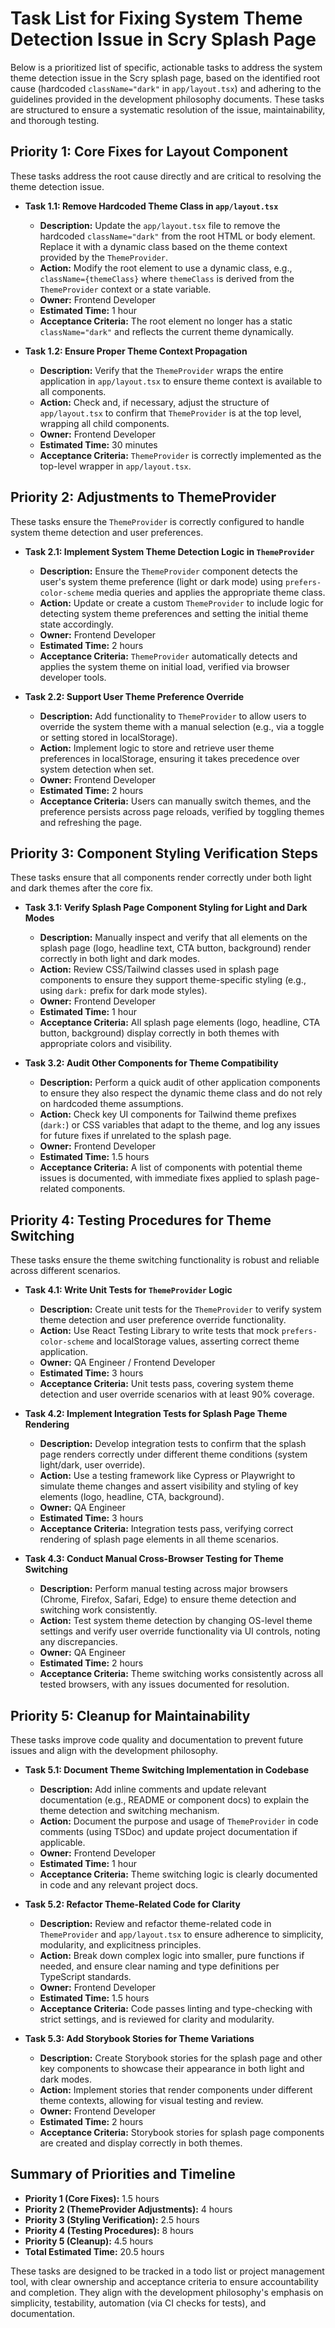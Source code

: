 # Task List for Fixing System Theme Detection Issue in Scry Splash Page

Below is a prioritized list of specific, actionable tasks to address the system theme detection issue in the Scry splash page, based on the identified root cause (hardcoded `className="dark"` in `app/layout.tsx`) and adhering to the guidelines provided in the development philosophy documents. These tasks are structured to ensure a systematic resolution of the issue, maintainability, and thorough testing.

## Priority 1: Core Fixes for Layout Component
These tasks address the root cause directly and are critical to resolving the theme detection issue.

- **Task 1.1: Remove Hardcoded Theme Class in `app/layout.tsx`**
  - **Description:** Update the `app/layout.tsx` file to remove the hardcoded `className="dark"` from the root HTML or body element. Replace it with a dynamic class based on the theme context provided by the `ThemeProvider`.
  - **Action:** Modify the root element to use a dynamic class, e.g., `className={themeClass}` where `themeClass` is derived from the `ThemeProvider` context or a state variable.
  - **Owner:** Frontend Developer
  - **Estimated Time:** 1 hour
  - **Acceptance Criteria:** The root element no longer has a static `className="dark"` and reflects the current theme dynamically.

- **Task 1.2: Ensure Proper Theme Context Propagation**
  - **Description:** Verify that the `ThemeProvider` wraps the entire application in `app/layout.tsx` to ensure theme context is available to all components.
  - **Action:** Check and, if necessary, adjust the structure of `app/layout.tsx` to confirm that `ThemeProvider` is at the top level, wrapping all child components.
  - **Owner:** Frontend Developer
  - **Estimated Time:** 30 minutes
  - **Acceptance Criteria:** `ThemeProvider` is correctly implemented as the top-level wrapper in `app/layout.tsx`.

## Priority 2: Adjustments to ThemeProvider
These tasks ensure the `ThemeProvider` is correctly configured to handle system theme detection and user preferences.

- **Task 2.1: Implement System Theme Detection Logic in `ThemeProvider`**
  - **Description:** Ensure the `ThemeProvider` component detects the user's system theme preference (light or dark mode) using `prefers-color-scheme` media queries and applies the appropriate theme class.
  - **Action:** Update or create a custom `ThemeProvider` to include logic for detecting system theme preferences and setting the initial theme state accordingly.
  - **Owner:** Frontend Developer
  - **Estimated Time:** 2 hours
  - **Acceptance Criteria:** `ThemeProvider` automatically detects and applies the system theme on initial load, verified via browser developer tools.

- **Task 2.2: Support User Theme Preference Override**
  - **Description:** Add functionality to `ThemeProvider` to allow users to override the system theme with a manual selection (e.g., via a toggle or setting stored in localStorage).
  - **Action:** Implement logic to store and retrieve user theme preferences in localStorage, ensuring it takes precedence over system detection when set.
  - **Owner:** Frontend Developer
  - **Estimated Time:** 2 hours
  - **Acceptance Criteria:** Users can manually switch themes, and the preference persists across page reloads, verified by toggling themes and refreshing the page.

## Priority 3: Component Styling Verification Steps
These tasks ensure that all components render correctly under both light and dark themes after the core fix.

- **Task 3.1: Verify Splash Page Component Styling for Light and Dark Modes**
  - **Description:** Manually inspect and verify that all elements on the splash page (logo, headline text, CTA button, background) render correctly in both light and dark modes.
  - **Action:** Review CSS/Tailwind classes used in splash page components to ensure they support theme-specific styling (e.g., using `dark:` prefix for dark mode styles).
  - **Owner:** Frontend Developer
  - **Estimated Time:** 1 hour
  - **Acceptance Criteria:** All splash page elements (logo, headline, CTA button, background) display correctly in both themes with appropriate colors and visibility.

- **Task 3.2: Audit Other Components for Theme Compatibility**
  - **Description:** Perform a quick audit of other application components to ensure they also respect the dynamic theme class and do not rely on hardcoded theme assumptions.
  - **Action:** Check key UI components for Tailwind theme prefixes (`dark:`) or CSS variables that adapt to the theme, and log any issues for future fixes if unrelated to the splash page.
  - **Owner:** Frontend Developer
  - **Estimated Time:** 1.5 hours
  - **Acceptance Criteria:** A list of components with potential theme issues is documented, with immediate fixes applied to splash page-related components.

## Priority 4: Testing Procedures for Theme Switching
These tasks ensure the theme switching functionality is robust and reliable across different scenarios.

- **Task 4.1: Write Unit Tests for `ThemeProvider` Logic**
  - **Description:** Create unit tests for the `ThemeProvider` to verify system theme detection and user preference override functionality.
  - **Action:** Use React Testing Library to write tests that mock `prefers-color-scheme` and localStorage values, asserting correct theme application.
  - **Owner:** QA Engineer / Frontend Developer
  - **Estimated Time:** 3 hours
  - **Acceptance Criteria:** Unit tests pass, covering system theme detection and user override scenarios with at least 90% coverage.

- **Task 4.2: Implement Integration Tests for Splash Page Theme Rendering**
  - **Description:** Develop integration tests to confirm that the splash page renders correctly under different theme conditions (system light/dark, user override).
  - **Action:** Use a testing framework like Cypress or Playwright to simulate theme changes and assert visibility and styling of key elements (logo, headline, CTA, background).
  - **Owner:** QA Engineer
  - **Estimated Time:** 3 hours
  - **Acceptance Criteria:** Integration tests pass, verifying correct rendering of splash page elements in all theme scenarios.

- **Task 4.3: Conduct Manual Cross-Browser Testing for Theme Switching**
  - **Description:** Perform manual testing across major browsers (Chrome, Firefox, Safari, Edge) to ensure theme detection and switching work consistently.
  - **Action:** Test system theme detection by changing OS-level theme settings and verify user override functionality via UI controls, noting any discrepancies.
  - **Owner:** QA Engineer
  - **Estimated Time:** 2 hours
  - **Acceptance Criteria:** Theme switching works consistently across all tested browsers, with any issues documented for resolution.

## Priority 5: Cleanup for Maintainability
These tasks improve code quality and documentation to prevent future issues and align with the development philosophy.

- **Task 5.1: Document Theme Switching Implementation in Codebase**
  - **Description:** Add inline comments and update relevant documentation (e.g., README or component docs) to explain the theme detection and switching mechanism.
  - **Action:** Document the purpose and usage of `ThemeProvider` in code comments (using TSDoc) and update project documentation if applicable.
  - **Owner:** Frontend Developer
  - **Estimated Time:** 1 hour
  - **Acceptance Criteria:** Theme switching logic is clearly documented in code and any relevant project docs.

- **Task 5.2: Refactor Theme-Related Code for Clarity**
  - **Description:** Review and refactor theme-related code in `ThemeProvider` and `app/layout.tsx` to ensure adherence to simplicity, modularity, and explicitness principles.
  - **Action:** Break down complex logic into smaller, pure functions if needed, and ensure clear naming and type definitions per TypeScript standards.
  - **Owner:** Frontend Developer
  - **Estimated Time:** 1.5 hours
  - **Acceptance Criteria:** Code passes linting and type-checking with strict settings, and is reviewed for clarity and modularity.

- **Task 5.3: Add Storybook Stories for Theme Variations**
  - **Description:** Create Storybook stories for the splash page and other key components to showcase their appearance in both light and dark modes.
  - **Action:** Implement stories that render components under different theme contexts, allowing for visual testing and review.
  - **Owner:** Frontend Developer
  - **Estimated Time:** 2 hours
  - **Acceptance Criteria:** Storybook stories for splash page components are created and display correctly in both themes.

## Summary of Priorities and Timeline
- **Priority 1 (Core Fixes):** 1.5 hours
- **Priority 2 (ThemeProvider Adjustments):** 4 hours
- **Priority 3 (Styling Verification):** 2.5 hours
- **Priority 4 (Testing Procedures):** 8 hours
- **Priority 5 (Cleanup):** 4.5 hours
- **Total Estimated Time:** 20.5 hours

These tasks are designed to be tracked in a todo list or project management tool, with clear ownership and acceptance criteria to ensure accountability and completion. They align with the development philosophy's emphasis on simplicity, testability, automation (via CI checks for tests), and documentation.